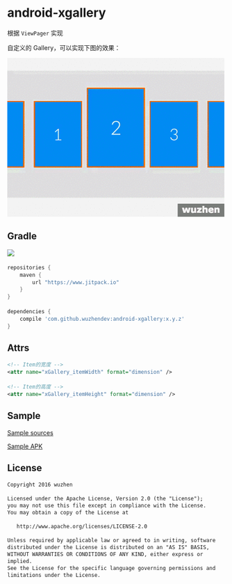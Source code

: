 # android\-xgallery

根据 `ViewPager` 实现

自定义的 Gallery，可以实现下图的效果：

![效果图][1]

## Gradle

[![](https://www.jitpack.io/v/wuzhendev/android-xgallery.svg)](https://www.jitpack.io/#wuzhendev/android-xgallery)

``` groovy
repositories {
    maven {
        url "https://www.jitpack.io"
    }
}

dependencies {
    compile 'com.github.wuzhendev:android-xgallery:x.y.z'
}
```

## Attrs

``` xml
<!-- Item的宽度 -->
<attr name="xGallery_itemWidth" format="dimension" />

<!-- Item的高度 -->
<attr name="xGallery_itemHeight" format="dimension" />
```

## Sample

[Sample sources][2]

[Sample APK][3]

## License

```
Copyright 2016 wuzhen

Licensed under the Apache License, Version 2.0 (the "License");
you may not use this file except in compliance with the License.
You may obtain a copy of the License at

   http://www.apache.org/licenses/LICENSE-2.0

Unless required by applicable law or agreed to in writing, software
distributed under the License is distributed on an "AS IS" BASIS,
WITHOUT WARRANTIES OR CONDITIONS OF ANY KIND, either express or implied.
See the License for the specific language governing permissions and
limitations under the License.
```

[1]: ./assets/1.gif
[2]: ./samples
[3]: ./assets/XGallery_Demo_v1_0_0.apk
